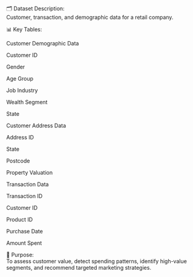 🗂️ Dataset Description: <br>
Customer, transaction, and demographic data for a retail company.

📊 Key Tables:

Customer Demographic Data

Customer ID

Gender

Age Group

Job Industry

Wealth Segment

State

Customer Address Data

Address ID

State

Postcode

Property Valuation

Transaction Data

Transaction ID

Customer ID

Product ID

Purchase Date

Amount Spent

📌 Purpose:<br>
To assess customer value, detect spending patterns, identify high-value segments, and recommend targeted marketing strategies.
